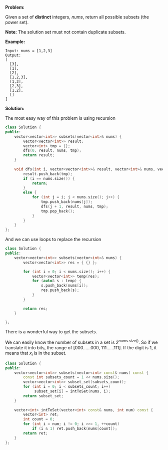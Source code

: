 **Problem:**

Given a set of **distinct** integers, *nums*, return all possible subsets (the power set).

**Note:** The solution set must not contain duplicate subsets.

**Example:**

```
Input: nums = [1,2,3]
Output:
[
  [3],
  [1],
  [2],
  [1,2,3],
  [1,3],
  [2,3],
  [1,2],
  []
]
```

**Solution:**

The most easy way of this problem is using recursion

```c++
class Solution {
public:
    vector<vector<int>> subsets(vector<int>& nums) {
        vector<vector<int>> result;
        vector<int> tmp = {};
        dfs(0, result, nums, tmp);
        return result;
    }
    
    void dfs(int i, vector<vector<int>>& result, vector<int>& nums, vector<int>& tmp) {
        result.push_back(tmp);
        if (i == nums.size()) {
            return;
        }
        else {
            for (int j = i; j < nums.size(); j++) {
                tmp.push_back(nums[j]);
                dfs(j + 1, result, nums, tmp);
                tmp.pop_back();
            }
        }
    }
};
```

And we can use loops to replace the recursion

```c++
class Solution {
public:
    vector<vector<int>> subsets(vector<int>& nums) {
        vector<vector<int>> res = { {} };

		for (int i = 0; i < nums.size(); i++) {
			vector<vector<int>> temp(res);
			for (auto& s : temp) {
				s.push_back(nums[i]);
				res.push_back(s);
			}
		}

		return res;
    }

};
```

There is a wonderful way to get the subsets. 

We can easily know the number of subsets in a set is $2^{nums.size()}$. So if we translate it into bits, the range of [000......000, 111......111]. If the digit is 1, it means that $x_i$ is in the subset.

```c++
class Solution {
public:
    vector<vector<int>> subsets(vector<int> const& nums) const {
        const int subsets_count = 1 << nums.size();
        vector<vector<int>> subset_set(subsets_count);
        for (int i = 0; i < subsets_count; i++)
             subset_set[i] = intToSet(nums, i);
        return subset_set;
    }
    
    vector<int> intToSet(vector<int> const& nums, int num) const {
		vector<int> ret;
        int count = 0;
        for (int i = num; i != 0; i >>= 1, ++count)
            if (i & 1) ret.push_back(nums[count]);
		return ret;
    }
};
```


